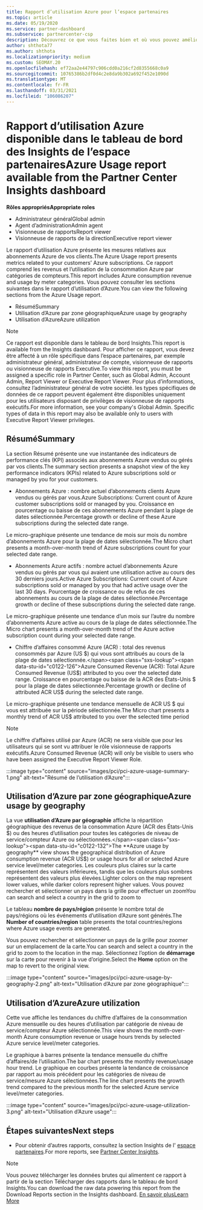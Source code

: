 ```yaml
---
title: Rapport d’utilisation Azure pour l’espace partenaires
ms.topic: article
ms.date: 05/19/2020
ms.service: partner-dashboard
ms.subservice: partnercenter-csp
description: Découvrez ce que vous faites bien et où vous pouvez améliorer l’utilisation des abonnements Azure que vous vendez ou gérez pour vos clients.
author: shthota77
ms.author: shthota
ms.localizationpriority: medium
ms.custom: SEOMAY.20
ms.openlocfilehash: ef72aa2e44797c906cdd0a216cf2d8355668c0a9
ms.sourcegitcommit: 10765386b2df0d4c2e8da9b302a692f452e1090d
ms.translationtype: MT
ms.contentlocale: fr-FR
ms.lasthandoff: 03/31/2021
ms.locfileid: "106086207"
---
```

# <a name="azure-usage-report-available-from-the-partner-center-insights-dashboard"></a><span data-ttu-id="c0122-103">Rapport d’utilisation Azure disponible dans le tableau de bord des Insights de l’espace partenaires</span><span class="sxs-lookup"><span data-stu-id="c0122-103">Azure Usage report available from the Partner Center Insights dashboard</span></span>

<span data-ttu-id="c0122-104">**Rôles appropriés**</span><span class="sxs-lookup"><span data-stu-id="c0122-104">**Appropriate roles**</span></span>

- <span data-ttu-id="c0122-105">Administrateur général</span><span class="sxs-lookup"><span data-stu-id="c0122-105">Global admin</span></span>
- <span data-ttu-id="c0122-106">Agent d’administration</span><span class="sxs-lookup"><span data-stu-id="c0122-106">Admin agent</span></span>
- <span data-ttu-id="c0122-107">Visionneuse de rapports</span><span class="sxs-lookup"><span data-stu-id="c0122-107">Report viewer</span></span>
- <span data-ttu-id="c0122-108">Visionneuse de rapports de la direction</span><span class="sxs-lookup"><span data-stu-id="c0122-108">Executive report viewer</span></span>

<span data-ttu-id="c0122-109">Le rapport d’utilisation Azure présente les mesures relatives aux abonnements Azure de vos clients.</span><span class="sxs-lookup"><span data-stu-id="c0122-109">The Azure Usage report presents metrics related to your customers’ Azure subscriptions.</span></span> <span data-ttu-id="c0122-110">Ce rapport comprend les revenus et l’utilisation de la consommation Azure par catégories de compteurs.</span><span class="sxs-lookup"><span data-stu-id="c0122-110">This report includes Azure consumption revenue and usage by meter categories.</span></span> <span data-ttu-id="c0122-111">Vous pouvez consulter les sections suivantes dans le rapport d’utilisation d’Azure.</span><span class="sxs-lookup"><span data-stu-id="c0122-111">You can view the following sections from the Azure Usage report.</span></span>

- <span data-ttu-id="c0122-112">Résumé</span><span class="sxs-lookup"><span data-stu-id="c0122-112">Summary</span></span>
- <span data-ttu-id="c0122-113">Utilisation d’Azure par zone géographique</span><span class="sxs-lookup"><span data-stu-id="c0122-113">Azure usage by geography</span></span>
- <span data-ttu-id="c0122-114">Utilisation d’Azure</span><span class="sxs-lookup"><span data-stu-id="c0122-114">Azure utilization</span></span>

 > [!NOTE]
 > <span data-ttu-id="c0122-115">Ce rapport est disponible dans le tableau de bord Insights.</span><span class="sxs-lookup"><span data-stu-id="c0122-115">This report is available from the Insights dashboard.</span></span> <span data-ttu-id="c0122-116">Pour afficher ce rapport, vous devez être affecté à un rôle spécifique dans l’espace partenaires, par exemple administrateur général, administrateur de compte, visionneuse de rapports ou visionneuse de rapports Executive.</span><span class="sxs-lookup"><span data-stu-id="c0122-116">To view this report, you must be assigned a specific role in Partner Center, such as Global Admin, Account Admin, Report Viewer or Executive Report Viewer.</span></span> <span data-ttu-id="c0122-117">Pour plus d’informations, consultez l’administrateur général de votre société. les types spécifiques de données de ce rapport peuvent également être disponibles uniquement pour les utilisateurs disposant de privilèges de visionneuse de rapports exécutifs.</span><span class="sxs-lookup"><span data-stu-id="c0122-117">For more information, see your company's Global Admin. Specific types of data in this report may also be available only to users with Executive Report Viewer privileges.</span></span>

## <a name="summary"></a><span data-ttu-id="c0122-118">Résumé</span><span class="sxs-lookup"><span data-stu-id="c0122-118">Summary</span></span>

<span data-ttu-id="c0122-119">La section Résumé présente une vue instantanée des indicateurs de performance clés (KPI) associés aux abonnements Azure vendus ou gérés par vos clients.</span><span class="sxs-lookup"><span data-stu-id="c0122-119">The summary section presents a snapshot view of the key performance indicators (KPIs) related to Azure subscriptions sold or managed by you for your customers.</span></span>  

- <span data-ttu-id="c0122-120">Abonnements Azure : nombre actuel d’abonnements clients Azure vendus ou gérés par vous.</span><span class="sxs-lookup"><span data-stu-id="c0122-120">Azure Subscriptions: Current count of Azure customer subscriptions sold or managed by you.</span></span>
<span data-ttu-id="c0122-121">Croissance en pourcentage ou baisse de ces abonnements Azure pendant la plage de dates sélectionnée.</span><span class="sxs-lookup"><span data-stu-id="c0122-121">Percentage growth or decline of these Azure subscriptions during the selected date range.</span></span>

<span data-ttu-id="c0122-122">Le micro-graphique présente une tendance de mois sur mois du nombre d’abonnements Azure pour la plage de dates sélectionnée.</span><span class="sxs-lookup"><span data-stu-id="c0122-122">The Micro chart presents a month-over-month trend of Azure subscriptions count for your selected date range.</span></span>
- <span data-ttu-id="c0122-123">Abonnements Azure actifs : nombre actuel d’abonnements Azure vendus ou gérés par vous qui avaient une utilisation active au cours des 30 derniers jours.</span><span class="sxs-lookup"><span data-stu-id="c0122-123">Active Azure Subscriptions: Current count of Azure subscriptions sold or managed by you that had active usage over the last 30 days.</span></span>
<span data-ttu-id="c0122-124">Pourcentage de croissance ou de refus de ces abonnements au cours de la plage de dates sélectionnée.</span><span class="sxs-lookup"><span data-stu-id="c0122-124">Percentage growth or decline of these subscriptions during the selected date range.</span></span>

<span data-ttu-id="c0122-125">Le micro-graphique présente une tendance d’un mois sur l’autre du nombre d’abonnements Azure active au cours de la plage de dates sélectionnée.</span><span class="sxs-lookup"><span data-stu-id="c0122-125">The Micro chart presents a month-over-month trend of the Azure active subscription count during your selected date range.</span></span>

- <span data-ttu-id="c0122-126">Chiffre d’affaires consommé Azure (ACR) : total des revenus consommés par Azure (US $) qui vous sont attribués au cours de la plage de dates sélectionnée.</span><span class="sxs-lookup"><span data-stu-id="c0122-126">Azure Consumed Revenue (ACR): Total Azure Consumed Revenue (US$) attributed to you over the selected date range.</span></span>
<span data-ttu-id="c0122-127">Croissance en pourcentage ou baisse de la ACR des États-Unis $ pour la plage de dates sélectionnée.</span><span class="sxs-lookup"><span data-stu-id="c0122-127">Percentage growth or decline of attributed ACR US$ during the selected date range.</span></span> 

<span data-ttu-id="c0122-128">Le micro-graphique présente une tendance mensuelle de ACR US $ qui vous est attribuée sur la période sélectionnée.</span><span class="sxs-lookup"><span data-stu-id="c0122-128">The Micro chart presents a monthly trend of ACR US$ attributed to you over the selected time period</span></span>


> [!NOTE]
 > <span data-ttu-id="c0122-129">Le chiffre d’affaires utilisé par Azure (ACR) ne sera visible que pour les utilisateurs qui se sont vu attribuer le rôle visionneuse de rapports exécutifs.</span><span class="sxs-lookup"><span data-stu-id="c0122-129">Azure Consumed Revenue (ACR) will only be visible to users who have been assigned the Executive Report Viewer Role.</span></span>

:::image type="content" source="images/pci/pci-azure-usage-summary-1.png" alt-text="Résumé de l’utilisation d’Azure":::

## <a name="azure-usage-by-geography"></a><span data-ttu-id="c0122-131">Utilisation d’Azure par zone géographique</span><span class="sxs-lookup"><span data-stu-id="c0122-131">Azure usage by geography</span></span>

<span data-ttu-id="c0122-132">La vue **utilisation d’Azure par géographie** affiche la répartition géographique des revenus de la consommation Azure (ACR des États-Unis $) ou des heures d’utilisation pour toutes les catégories de niveau de service/compteur Azure ou sélectionnées.</span><span class="sxs-lookup"><span data-stu-id="c0122-132">The **Azure usage by geography** view shows the geographical distribution of Azure consumption revenue (ACR US$) or usage hours for all or selected Azure service level/meter categories.</span></span> <span data-ttu-id="c0122-133">Les couleurs plus claires sur la carte représentent des valeurs inférieures, tandis que les couleurs plus sombres représentent des valeurs plus élevées.</span><span class="sxs-lookup"><span data-stu-id="c0122-133">Lighter colors on the map represent lower values, while darker colors represent higher values.</span></span> <span data-ttu-id="c0122-134">Vous pouvez rechercher et sélectionner un pays dans la grille pour effectuer un zoom</span><span class="sxs-lookup"><span data-stu-id="c0122-134">You can search and select a country in the grid to zoom to</span></span> 

<span data-ttu-id="c0122-135">Le tableau **nombre de pays/région** présente le nombre total de pays/régions où les événements d’utilisation d’Azure sont générés.</span><span class="sxs-lookup"><span data-stu-id="c0122-135">The **Number of countries/region** table presents the total countries/regions where Azure usage events are generated.</span></span>

<span data-ttu-id="c0122-136">Vous pouvez rechercher et sélectionner un pays de la grille pour zoomer sur un emplacement de la carte.</span><span class="sxs-lookup"><span data-stu-id="c0122-136">You can search and select a country in the grid to zoom to the location in the map.</span></span> <span data-ttu-id="c0122-137">Sélectionnez l’option de **démarrage** sur la carte pour revenir à la vue d’origine.</span><span class="sxs-lookup"><span data-stu-id="c0122-137">Select the **Home** option on the map to revert to the original view.</span></span>

:::image type="content" source="images/pci/pci-azure-usage-by-geography-2.png" alt-text="Utilisation d’Azure par zone géographique":::

## <a name="azure-utilization"></a><span data-ttu-id="c0122-139">Utilisation d’Azure</span><span class="sxs-lookup"><span data-stu-id="c0122-139">Azure utilization</span></span>

<span data-ttu-id="c0122-140">Cette vue affiche les tendances du chiffre d’affaires de la consommation Azure mensuelle ou des heures d’utilisation par catégorie de niveau de service/compteur Azure sélectionnée.</span><span class="sxs-lookup"><span data-stu-id="c0122-140">This view shows the month-over-month Azure consumption revenue or usage hours trends by selected Azure service level/meter categories.</span></span> 

<span data-ttu-id="c0122-141">Le graphique à barres présente la tendance mensuelle du chiffre d’affaires/de l’utilisation.</span><span class="sxs-lookup"><span data-stu-id="c0122-141">The bar chart presents the monthly revenue/usage hour trend.</span></span> <span data-ttu-id="c0122-142">Le graphique en courbes présente la tendance de croissance par rapport au mois précédent pour les catégories de niveau de service/mesure Azure sélectionnées.</span><span class="sxs-lookup"><span data-stu-id="c0122-142">The line chart presents the growth trend compared to the previous month for the selected Azure service level/meter categories.</span></span>

:::image type="content" source="images/pci/pci-azure-usage-utilization-3.png" alt-text="Utilisation d’Azure usage":::

## <a name="next-steps"></a><span data-ttu-id="c0122-144">Étapes suivantes</span><span class="sxs-lookup"><span data-stu-id="c0122-144">Next steps</span></span>

- <span data-ttu-id="c0122-145">Pour obtenir d’autres rapports, consultez la section Insights de l' [espace partenaires](partner-center-insights.md).</span><span class="sxs-lookup"><span data-stu-id="c0122-145">For more reports, see [Partner Center Insights](partner-center-insights.md).</span></span>

>[!NOTE] 
> <span data-ttu-id="c0122-146">Vous pouvez télécharger les données brutes qui alimentent ce rapport à partir de la section Télécharger des rapports dans le tableau de bord Insights.</span><span class="sxs-lookup"><span data-stu-id="c0122-146">You can download the raw data powering this report from the Download Reports section in the Insights dashboard.</span></span> [<span data-ttu-id="c0122-147">En savoir plus</span><span class="sxs-lookup"><span data-stu-id="c0122-147">Learn More</span></span>](pci-download-reports.md) 
